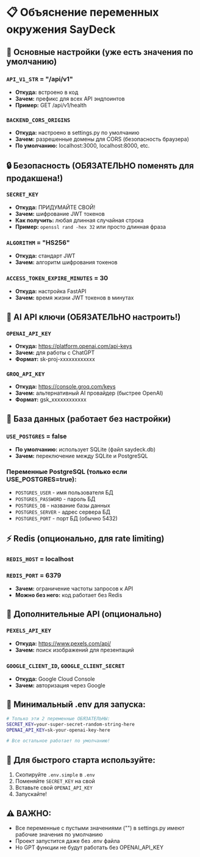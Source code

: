 # 📋 Объяснение переменных окружения SayDeck

## 🔧 Основные настройки (уже есть значения по умолчанию)

### `API_V1_STR` = "/api/v1"
- **Откуда:** встроено в код
- **Зачем:** префикс для всех API эндпоинтов
- **Пример:** GET /api/v1/health

### `BACKEND_CORS_ORIGINS`
- **Откуда:** настроено в settings.py по умолчанию
- **Зачем:** разрешенные домены для CORS (безопасность браузера)
- **По умолчанию:** localhost:3000, localhost:8000, etc.

## 🔒 Безопасность (ОБЯЗАТЕЛЬНО поменять для продакшена!)

### `SECRET_KEY`
- **Откуда:** ПРИДУМАЙТЕ СВОЙ! 
- **Зачем:** шифрование JWT токенов
- **Как получить:** любая длинная случайная строка
- **Пример:** `openssl rand -hex 32` или просто длинная фраза

### `ALGORITHM` = "HS256"
- **Откуда:** стандарт JWT
- **Зачем:** алгоритм шифрования токенов

### `ACCESS_TOKEN_EXPIRE_MINUTES` = 30
- **Откуда:** настройка FastAPI
- **Зачем:** время жизни JWT токенов в минутах

## 🤖 AI API ключи (ОБЯЗАТЕЛЬНО настроить!)

### `OPENAI_API_KEY`
- **Откуда:** https://platform.openai.com/api-keys
- **Зачем:** для работы с ChatGPT
- **Формат:** sk-proj-xxxxxxxxxxxx

### `GROQ_API_KEY`
- **Откуда:** https://console.groq.com/keys
- **Зачем:** альтернативный AI провайдер (быстрее OpenAI)
- **Формат:** gsk_xxxxxxxxxxxx

## 💾 База данных (работает без настройки)

### `USE_POSTGRES` = false
- **По умолчанию:** использует SQLite (файл saydeck.db)
- **Зачем:** переключение между SQLite и PostgreSQL

### Переменные PostgreSQL (только если USE_POSTGRES=true):
- `POSTGRES_USER` - имя пользователя БД
- `POSTGRES_PASSWORD` - пароль БД  
- `POSTGRES_DB` - название базы данных
- `POSTGRES_SERVER` - адрес сервера БД
- `POSTGRES_PORT` - порт БД (обычно 5432)

## ⚡ Redis (опционально, для rate limiting)

### `REDIS_HOST` = localhost
### `REDIS_PORT` = 6379
- **Зачем:** ограничение частоты запросов к API
- **Можно без него:** код работает без Redis

## 🎨 Дополнительные API (опционально)

### `PEXELS_API_KEY`
- **Откуда:** https://www.pexels.com/api/
- **Зачем:** поиск изображений для презентаций

### `GOOGLE_CLIENT_ID`, `GOOGLE_CLIENT_SECRET`
- **Откуда:** Google Cloud Console
- **Зачем:** авторизация через Google

## 📝 Минимальный .env для запуска:

```bash
# Только эти 2 переменные ОБЯЗАТЕЛЬНЫ:
SECRET_KEY=your-super-secret-random-string-here
OPENAI_API_KEY=sk-your-openai-key-here

# Все остальное работает по умолчанию!
```

## 🚀 Для быстрого старта используйте:
1. Скопируйте `.env.simple` в `.env`
2. Поменяйте `SECRET_KEY` на свой
3. Вставьте свой `OPENAI_API_KEY`
4. Запускайте!

## ⚠️ ВАЖНО:
- Все переменные с пустыми значениями ("") в settings.py имеют рабочие значения по умолчанию
- Проект запустится даже без .env файла
- Но GPT функции не будут работать без OPENAI_API_KEY

